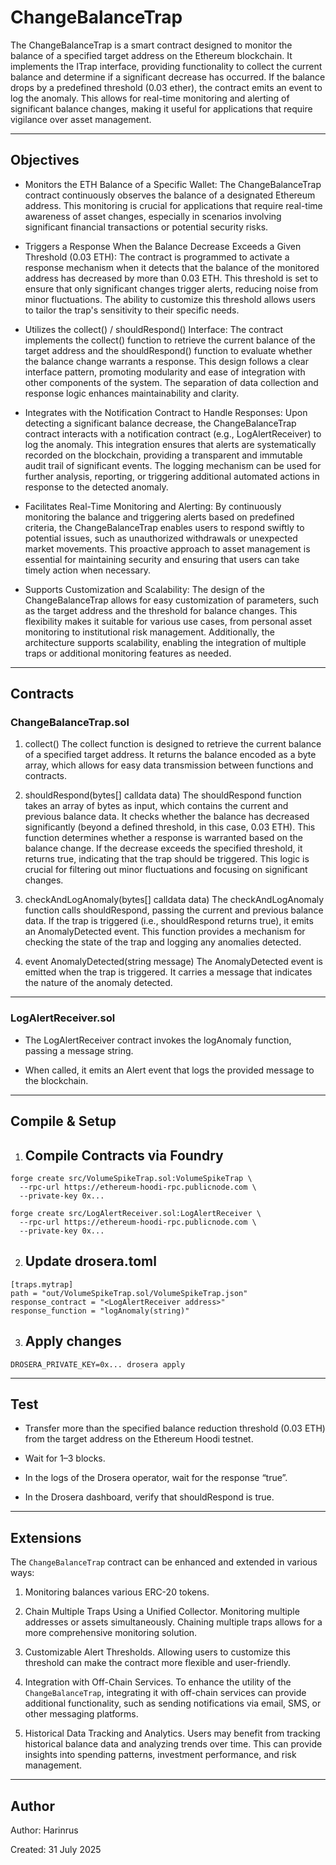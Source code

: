 # ChangeBalanceTrap

The ChangeBalanceTrap is a smart contract designed to monitor the balance of a specified target address on the Ethereum blockchain. It implements the ITrap interface, providing functionality to collect the current balance and determine if a significant decrease has occurred. If the balance drops by a predefined threshold (0.03 ether), the contract emits an event to log the anomaly. This allows for real-time monitoring and alerting of significant balance changes, making it useful for applications that require vigilance over asset management.

---

## Objectives

- Monitors the ETH Balance of a Specific Wallet: 
The ChangeBalanceTrap contract continuously observes the balance of a designated Ethereum address. This monitoring is crucial for applications that require real-time awareness of asset changes, especially in scenarios involving significant financial transactions or potential security risks.

- Triggers a Response When the Balance Decrease Exceeds a Given Threshold (0.03 ETH): 
The contract is programmed to activate a response mechanism when it detects that the balance of the monitored address has decreased by more than 0.03 ETH. This threshold is set to ensure that only significant changes trigger alerts, reducing noise from minor fluctuations. The ability to customize this threshold allows users to tailor the trap's sensitivity to their specific needs.

- Utilizes the collect() / shouldRespond() Interface: 
The contract implements the collect() function to retrieve the current balance of the target address and the shouldRespond() function to evaluate whether the balance change warrants a response. This design follows a clear interface pattern, promoting modularity and ease of integration with other components of the system. The separation of data collection and response logic enhances maintainability and clarity.

- Integrates with the Notification Contract to Handle Responses: 
Upon detecting a significant balance decrease, the ChangeBalanceTrap contract interacts with a notification contract (e.g., LogAlertReceiver) to log the anomaly. This integration ensures that alerts are systematically recorded on the blockchain, providing a transparent and immutable audit trail of significant events. The logging mechanism can be used for further analysis, reporting, or triggering additional automated actions in response to the detected anomaly.

- Facilitates Real-Time Monitoring and Alerting: 
By continuously monitoring the balance and triggering alerts based on predefined criteria, the ChangeBalanceTrap enables users to respond swiftly to potential issues, such as unauthorized withdrawals or unexpected market movements. This proactive approach to asset management is essential for maintaining security and ensuring that users can take timely action when necessary.

- Supports Customization and Scalability: 
The design of the ChangeBalanceTrap allows for easy customization of parameters, such as the target address and the threshold for balance changes. This flexibility makes it suitable for various use cases, from personal asset monitoring to institutional risk management. Additionally, the architecture supports scalability, enabling the integration of multiple traps or additional monitoring features as needed.

---

## Contracts

### ChangeBalanceTrap.sol

1. collect()
The collect function is designed to retrieve the current balance of a specified target address. It returns the balance encoded as a byte array, which allows for easy data transmission between functions and contracts.

2. shouldRespond(bytes[] calldata data)
The shouldRespond function takes an array of bytes as input, which contains the current and previous balance data. It checks whether the balance has decreased significantly (beyond a defined threshold, in this case, 0.03 ETH).
This function determines whether a response is warranted based on the balance change. If the decrease exceeds the specified threshold, it returns true, indicating that the trap should be triggered. This logic is crucial for filtering out minor fluctuations and focusing on significant changes.

3. checkAndLogAnomaly(bytes[] calldata data)
The checkAndLogAnomaly function calls shouldRespond, passing the current and previous balance data. If the trap is triggered (i.e., shouldRespond returns true), it emits an AnomalyDetected event.
This function provides a mechanism for checking the state of the trap and logging any anomalies detected.

4. event AnomalyDetected(string message)
The AnomalyDetected event is emitted when the trap is triggered. It carries a message that indicates the nature of the anomaly detected.
---

### LogAlertReceiver.sol

- The LogAlertReceiver contract invokes the logAnomaly function, passing a message string.

- When called, it emits an Alert event that logs the provided message to the blockchain.

---

## Compile & Setup

1. ## Compile Contracts via Foundry 
```
forge create src/VolumeSpikeTrap.sol:VolumeSpikeTrap \
  --rpc-url https://ethereum-hoodi-rpc.publicnode.com \
  --private-key 0x...
```
```
forge create src/LogAlertReceiver.sol:LogAlertReceiver \
  --rpc-url https://ethereum-hoodi-rpc.publicnode.com \
  --private-key 0x...
```

2. ## Update drosera.toml 
```
[traps.mytrap]
path = "out/VolumeSpikeTrap.sol/VolumeSpikeTrap.json"
response_contract = "<LogAlertReceiver address>"
response_function = "logAnomaly(string)"
```

3. ## Apply changes 
```
DROSERA_PRIVATE_KEY=0x... drosera apply
```

---

## Test

- Transfer more than the specified balance reduction threshold (0.03 ETH) from the target address on the Ethereum Hoodi testnet.

- Wait for 1–3 blocks.

- In the logs of the Drosera operator, wait for the response “true”.

- In the Drosera dashboard, verify that shouldRespond is true.

---

## Extensions

   The `ChangeBalanceTrap` contract can be enhanced and extended in various ways:

1. Monitoring balances various ERC-20 tokens.

2. Chain Multiple Traps Using a Unified Collector.
Monitoring multiple addresses or assets simultaneously. Chaining multiple traps allows for a more comprehensive monitoring solution.

3. Customizable Alert Thresholds.
Allowing users to customize this threshold can make the contract more flexible and user-friendly.

4. Integration with Off-Chain Services.
To enhance the utility of the `ChangeBalanceTrap`, integrating it with off-chain services can provide additional functionality, such as sending notifications via email, SMS, or other messaging platforms.

5. Historical Data Tracking and Analytics.
Users may benefit from tracking historical balance data and analyzing trends over time. This can provide insights into spending patterns, investment performance, and risk management.

---

## Author

Author: Harinrus

Created: 31 July 2025


